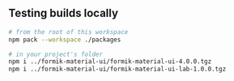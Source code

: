 ## Testing builds locally

```bash
# from the root of this workspace
npm pack --workspace ./packages

# in your project's folder
npm i ../formik-material-ui/formik-material-ui-4.0.0.tgz
npm i ../formik-material-ui/formik-material-ui-lab-1.0.0.tgz
```
